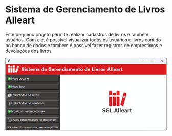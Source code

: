 # Sistema de Gerenciamento de Livros Alleart

Este pequeno projeto permite realizar cadastros de livros e também usuários. Com ele, é possível visualizar todos os usuários e livros contido no banco de dados e também é possível fazer registros de emprestimos e devoluções dos livros. 

<img src = "https://github.com/allesantos/allesantos/blob/main/imagens/Python-Gerenciador-de-Livros/00.png">

<p align="center>Inserindo um novo usuário<p></p>
<img src = "https://github.com/allesantos/allesantos/blob/main/imagens/Python-Gerenciador-de-Livros/00d.png">


